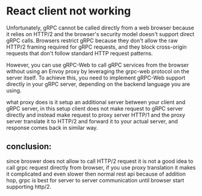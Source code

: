 # React client not working

Unfortunately, gRPC cannot be called directly from a web browser because it relies on HTTP/2 and the browser's security model doesn't support direct gRPC calls. Browsers restrict gRPC because they don't allow the raw HTTP/2 framing required for gRPC requests, and they block cross-origin requests that don't follow standard HTTP request patterns.

However, you can use gRPC-Web to call gRPC services from the browser without using an Envoy proxy by leveraging the grpc-web protocol on the server itself. To achieve this, you need to implement gRPC-Web support directly in your gRPC server, depending on the backend language you are using.

what proxy does is it setup an additional server between your client and gRPC server, in this setup client does not make request to gRPC server directly and instead make request to proxy server HTTP/1 and the proxy server translate it to HTTP/2 and forward it to your actual server, and response comes back in similar way.


## conclusion:

since broswer does not allow to call HTTP/2 request it is not a good idea to call grpc request directly from browser, if you use proxy translation it makes it complicated and even slower then normal rest api because of addition hop, grpc is best for server to server communication until browser start supporting http/2.